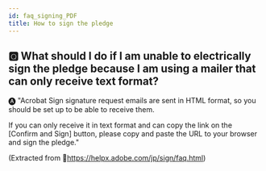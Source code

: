 ```yaml
--- 
id: faq_signing_PDF
title: How to sign the pledge
---
```



## &#x1F180; What should I do if I am unable to electrically sign the pledge because I am using a mailer that can only receive text format?

&#x1F150; "Acrobat Sign signature request emails are sent in HTML format, so you should be set up to be able to receive them.

If you can only receive it in text format and can copy the link on the [Confirm and Sign] button, please copy and paste the URL to your browser and sign the pledge."

(Extracted from &#x1f517;<u>https://helpx.adobe.com/jp/sign/faq.html</u>)